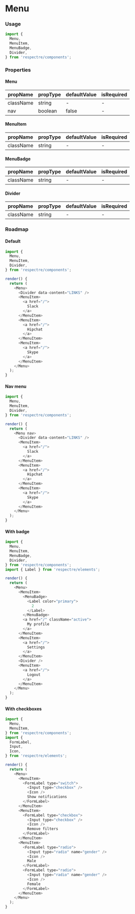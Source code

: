 # Menu

### Usage

```js
import {
  Menu,
  MenuItem,
  MenuBadge,
  Divider,
} from 'respectre/components';
```

### Properties

#### Menu

| propName  | propType | defaultValue | isRequired |
| --------- | -------- | ------------ | ---------- |
| className | string   | -            | -          |
| nav       | boolean  | false        | -          |

#### MenuItem

| propName  | propType | defaultValue | isRequired |
| --------- | -------- | ------------ | ---------- |
| className | string   | -            | -          |

#### MenuBadge

| propName  | propType | defaultValue | isRequired |
| --------- | -------- | ------------ | ---------- |
| className | string   | -            | -          |

#### Divider

| propName  | propType | defaultValue | isRequired |
| --------- | -------- | ------------ | ---------- |
| className | string   | -            | -          |


### Roadmap

#### Default

```js
import {
  Menu,
  MenuItem,
  Divider,
} from 'respectre/components';

render() {
  return (
    <Menu>
      <Divider data-content="LINKS" />
      <MenuItem>
        <a href="/">
          Slack
        </a>
      </MenuItem>
      <MenuItem>
        <a href="/">
          Hipchat
        </a>
      </MenuItem>
      <MenuItem>
        <a href="/">
          Skype
        </a>
      </MenuItem>
    </Menu>
  );
}
```

#### Nav menu

```js
import {
  Menu,
  MenuItem,
  Divider,
} from 'respectre/components';

render() {
  return (
    <Menu nav>
      <Divider data-content="LINKS" />
      <MenuItem>
        <a href="/">
          Slack
        </a>
      </MenuItem>
      <MenuItem>
        <a href="/">
          Hipchat
        </a>
      </MenuItem>
      <MenuItem>
        <a href="/">
          Skype
        </a>
      </MenuItem>
    </Menu>
  );
}
```

#### With badge

```js
import {
  Menu,
  MenuItem,
  MenuBadge,
  Divider,
} from 'respectre/components';
import { Label } from 'respectre/elements';

render() {
  return (
    <Menu>
      <MenuItem>
        <MenuBadge>
          <Label color="primary">
            2
          </Label>
        </MenuBadge>
        <a href="/" className="active">
          My profile
        </a>
      </MenuItem>
      <MenuItem>
        <a href="/">
          Settings
        </a>
      </MenuItem>
      <Divider />
      <MenuItem>
        <a href="/">
          Logout
        </a>
      </MenuItem>
    </Menu>
  );
}
```

#### With checkboxes

```js
import {
  Menu,
  MenuItem,
} from 'respectre/components';
import {
  FormLabel,
  Input,
  Icon,
} from 'respectre/elements';

render() {
  return (
    <Menu>
      <MenuItem>
        <FormLabel type="switch">
          <Input type="checkbox" />
          <Icon />
          Show notifications
        </FormLabel>
      </MenuItem>
      <MenuItem>
        <FormLabel type="checkbox">
          <Input type="checkbox" />
          <Icon />
          Remove filters
        </FormLabel>
      </MenuItem>
      <MenuItem>
        <FormLabel type="radio">
          <Input type="radio" name="gender" />
          <Icon />
          Male
        </FormLabel>
        <FormLabel type="radio">
          <Input type="radio" name="gender" />
          <Icon />
          Female
        </FormLabel>
      </MenuItem>
    </Menu>
  );
}
```